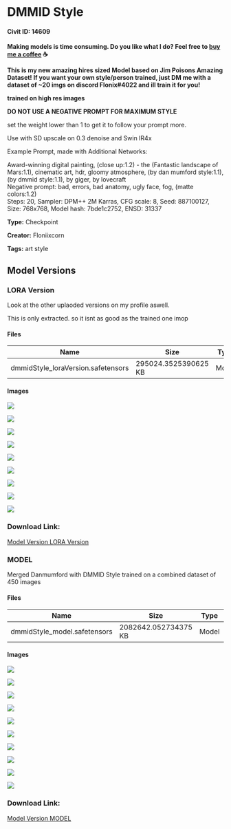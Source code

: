 # DMMID Style

#### Civit ID: 14609

<p><strong>Making models is time consuming. Do you like what I do? Feel free to </strong><a target="_blank" rel="ugc" href="https://ko-fi.com/flonix"><strong>buy me a coffee</strong></a><strong> ☕</strong></p><p><strong>This is my new amazing hires sized Model based on Jim Poisons Amazing Dataset! If you want your own style/person trained, just DM me with a dataset of ~20 imgs on discord Flonix#4022 and ill train it for you!</strong></p><p><strong>trained on high res images</strong></p><p><strong>DO NOT USE A NEGATIVE PROMPT FOR MAXIMUM STYLE</strong></p><p>set the weight lower than 1 to get it to follow your prompt more.</p><p>Use with SD upscale on 0.3 denoise and Swin IR4x</p><p>Example Prompt, made with Additional Networks:</p><p>Award-winning digital painting, (close up:1.2) - the (Fantastic landscape of Mars:1.1), cinematic art, hdr, gloomy atmosphere, (by dan mumford style:1.1), (by dmmid style:1.1), by giger, by lovecraft<br />Negative prompt: bad, errors, bad anatomy, ugly face, fog, (matte colors:1.2)<br />Steps: 20, Sampler: DPM++ 2M Karras, CFG scale: 8, Seed: 887100127, Size: 768x768, Model hash: 7bde1c2752, ENSD: 31337</p>

**Type:** Checkpoint

**Creator:** Floniixcorn

**Tags:** art style

## Model Versions

### LORA Version

<p>Look at the other uplaoded versions on my profile aswell.</p><p>This is only extracted. so it isnt as good as the trained one imop</p>

#### Files

| Name | Size | Type | Format | Download Url | AutoV1 | AutoV2 | SHA256 | CRC32 | BLAKE3 |
| --- | --- | --- | --- | --- | --- | --- | --- | --- | --- |
| dmmidStyle_loraVersion.safetensors | 295024.3525390625 KB | Model | SafeTensor | https://civitai.com/api/download/models/19908 | 767F517F | 3520B4399D | 3520B4399D5CFF6949354E0C72BB63C2730FEEB2FAE876EF17378C4432E05EAC | 73455E04 | A45B37313FA1B3D6A93C5BDA7131E2F5907CB51FE84983AB220A0DEDA2DCB98A |

#### Images

<p><img src="https://image.civitai.com/xG1nkqKTMzGDvpLrqFT7WA/553155ea-3c1a-455b-7169-641461475600/width=450/209930.jpeg" /></p>

<p><img src="https://image.civitai.com/xG1nkqKTMzGDvpLrqFT7WA/f1d18737-8af4-40e6-1c13-ed57886ef400/width=450/209929.jpeg" /></p>

<p><img src="https://image.civitai.com/xG1nkqKTMzGDvpLrqFT7WA/14b488f3-3fb6-4667-0ff0-93f2ec5ce800/width=450/209928.jpeg" /></p>

<p><img src="https://image.civitai.com/xG1nkqKTMzGDvpLrqFT7WA/3eba0617-681a-49c0-d1d1-de49cf6f6f00/width=450/209927.jpeg" /></p>

<p><img src="https://image.civitai.com/xG1nkqKTMzGDvpLrqFT7WA/d97c165d-4717-4d47-4069-123086f9c100/width=450/209926.jpeg" /></p>

<p><img src="https://image.civitai.com/xG1nkqKTMzGDvpLrqFT7WA/4cd63db0-beb3-45ba-1342-244b4a7c4a00/width=450/209925.jpeg" /></p>

<p><img src="https://image.civitai.com/xG1nkqKTMzGDvpLrqFT7WA/67ed9236-49f0-46bd-ba8c-644f147d0500/width=450/209924.jpeg" /></p>

<p><img src="https://image.civitai.com/xG1nkqKTMzGDvpLrqFT7WA/0a644e83-48df-4895-7818-cfe537f45900/width=450/209923.jpeg" /></p>

<p><img src="https://image.civitai.com/xG1nkqKTMzGDvpLrqFT7WA/4f2e3c80-79ca-4b9e-f706-9931f8d55200/width=450/209922.jpeg" /></p>

### Download Link:

[Model Version LORA Version](https://civitai.com/api/download/models/19908)

### MODEL

<p>Merged Danmumford with DMMID Style trained on a combined dataset of 450 images</p>

#### Files

| Name | Size | Type | Format | Download Url | AutoV1 | AutoV2 | SHA256 | CRC32 | BLAKE3 |
| --- | --- | --- | --- | --- | --- | --- | --- | --- | --- |
| dmmidStyle_model.safetensors | 2082642.052734375 KB | Model | SafeTensor | https://civitai.com/api/download/models/17207 | C1582649 | 7BDE1C2752 | 7BDE1C27520470E2E3F9C554277E9AAC4DA476DBE76A3245A5254BFAA23F74DD | 1DC12720 | 33EE2017262888685CB4DA9E89174020E171C2B38988A982B2FE931A02B0FB1B |

#### Images

<p><img src="https://image.civitai.com/xG1nkqKTMzGDvpLrqFT7WA/553155ea-3c1a-455b-7169-641461475600/width=450/196501.jpeg" /></p>

<p><img src="https://image.civitai.com/xG1nkqKTMzGDvpLrqFT7WA/a805070a-5b8d-4637-d385-aa4581115800/width=450/196629.jpeg" /></p>

<p><img src="https://image.civitai.com/xG1nkqKTMzGDvpLrqFT7WA/f1d18737-8af4-40e6-1c13-ed57886ef400/width=450/196500.jpeg" /></p>

<p><img src="https://image.civitai.com/xG1nkqKTMzGDvpLrqFT7WA/14b488f3-3fb6-4667-0ff0-93f2ec5ce800/width=450/196499.jpeg" /></p>

<p><img src="https://image.civitai.com/xG1nkqKTMzGDvpLrqFT7WA/3eba0617-681a-49c0-d1d1-de49cf6f6f00/width=450/196498.jpeg" /></p>

<p><img src="https://image.civitai.com/xG1nkqKTMzGDvpLrqFT7WA/d97c165d-4717-4d47-4069-123086f9c100/width=450/196497.jpeg" /></p>

<p><img src="https://image.civitai.com/xG1nkqKTMzGDvpLrqFT7WA/4cd63db0-beb3-45ba-1342-244b4a7c4a00/width=450/196496.jpeg" /></p>

<p><img src="https://image.civitai.com/xG1nkqKTMzGDvpLrqFT7WA/67ed9236-49f0-46bd-ba8c-644f147d0500/width=450/196495.jpeg" /></p>

<p><img src="https://image.civitai.com/xG1nkqKTMzGDvpLrqFT7WA/0a644e83-48df-4895-7818-cfe537f45900/width=450/196494.jpeg" /></p>

<p><img src="https://image.civitai.com/xG1nkqKTMzGDvpLrqFT7WA/4f2e3c80-79ca-4b9e-f706-9931f8d55200/width=450/196493.jpeg" /></p>

### Download Link:

[Model Version MODEL](https://civitai.com/api/download/models/17207)

